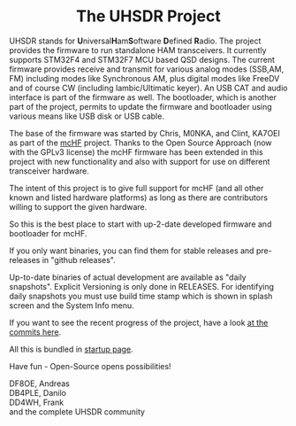 <div align="center"><h1><b>The UHSDR Project</b></h1></div>

UHSDR stands for **U**niversal**H**am**S**oftware **D**efined **R**adio.
The project provides  the firmware to run standalone HAM transceivers.
It currently supports STM32F4 and STM32F7 MCU based QSD designs. The
current firmware provides receive and transmit for various analog modes
(SSB,AM, FM) including modes like Synchronous AM, plus digital modes
like FreeDV and of course CW (including Iambic/Ultimatic keyer). An USB
CAT and audio interface is part of the firmware as well. The bootloader,
which is another part of the project, permits to update the firmware and
bootloader using various means like USB disk or USB cable.

The base of the firmware was started by Chris, M0NKA, and Clint, KA7OEI
as part of the [mcHF](http://www.m0nka.co.uk/) project. Thanks to the
Open Source Approach (now with the GPLv3 license) the mcHF firmware has
been extended in this project with new functionality and also with
support for use on different transceiver hardware.

The intent of this project is to give full support for mcHF (and all
other known and listed hardware platforms) as long as there are
contributors willing to support the given hardware.

So this is the best place to start with up-2-date developed firmware and
bootloader for mcHF.

If you only want binaries, you can find them for stable releases and
pre-releases in "github releases".

Up-to-date binaries of actual development are available as "daily
snapshots". Explicit Versioning is only done in RELEASES. For
identifying daily snapshots you
must use build time stamp which is shown in splash screen and the System
Info menu.

If you want to see the recent progress of the project, have a look [at
the commits here](https://github.com/df8oe/mchf-github/commits/active-devel).


All this is bundled in [startup page](http://df8oe.github.io/mchf-github/).

Have fun - Open-Source opens possibilities!

DF8OE, Andreas<br/>
DB4PLE, Danilo<br/>
DD4WH, Frank<br/>
and the complete UHSDR community

